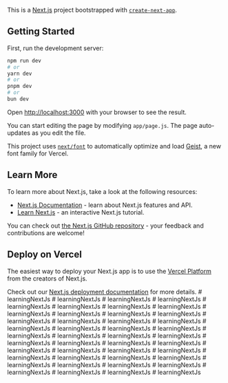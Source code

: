 This is a [Next.js](https://nextjs.org) project bootstrapped with [`create-next-app`](https://github.com/vercel/next.js/tree/canary/packages/create-next-app).

## Getting Started

First, run the development server:

```bash
npm run dev
# or
yarn dev
# or
pnpm dev
# or
bun dev
```

Open [http://localhost:3000](http://localhost:3000) with your browser to see the result.

You can start editing the page by modifying `app/page.js`. The page auto-updates as you edit the file.

This project uses [`next/font`](https://nextjs.org/docs/app/building-your-application/optimizing/fonts) to automatically optimize and load [Geist](https://vercel.com/font), a new font family for Vercel.

## Learn More

To learn more about Next.js, take a look at the following resources:

- [Next.js Documentation](https://nextjs.org/docs) - learn about Next.js features and API.
- [Learn Next.js](https://nextjs.org/learn) - an interactive Next.js tutorial.

You can check out [the Next.js GitHub repository](https://github.com/vercel/next.js) - your feedback and contributions are welcome!

## Deploy on Vercel

The easiest way to deploy your Next.js app is to use the [Vercel Platform](https://vercel.com/new?utm_medium=default-template&filter=next.js&utm_source=create-next-app&utm_campaign=create-next-app-readme) from the creators of Next.js.

Check out our [Next.js deployment documentation](https://nextjs.org/docs/app/building-your-application/deploying) for more details.
#   l e a r n i n g N e x t J s  
 #   l e a r n i n g N e x t J s  
 #   l e a r n i n g N e x t J s  
 #   l e a r n i n g N e x t J s  
 #   l e a r n i n g N e x t J s  
 #   l e a r n i n g N e x t J s  
 #   l e a r n i n g N e x t J s  
 #   l e a r n i n g N e x t J s  
 #   l e a r n i n g N e x t J s  
 #   l e a r n i n g N e x t J s  
 #   l e a r n i n g N e x t J s  
 #   l e a r n i n g N e x t J s  
 #   l e a r n i n g N e x t J s  
 #   l e a r n i n g N e x t J s  
 #   l e a r n i n g N e x t J s  
 #   l e a r n i n g N e x t J s  
 #   l e a r n i n g N e x t J s  
 #   l e a r n i n g N e x t J s  
 #   l e a r n i n g N e x t J s  
 #   l e a r n i n g N e x t J s  
 #   l e a r n i n g N e x t J s  
 #   l e a r n i n g N e x t J s  
 #   l e a r n i n g N e x t J s  
 #   l e a r n i n g N e x t J s  
 #   l e a r n i n g N e x t J s  
 #   l e a r n i n g N e x t J s  
 #   l e a r n i n g N e x t J s  
 #   l e a r n i n g N e x t J s  
 #   l e a r n i n g N e x t J s  
 #   l e a r n i n g N e x t J s  
 #   l e a r n i n g N e x t J s  
 #   l e a r n i n g N e x t J s  
 #   l e a r n i n g N e x t J s  
 #   l e a r n i n g N e x t J s  
 #   l e a r n i n g N e x t J s  
 #   l e a r n i n g N e x t J s  
 #   l e a r n i n g N e x t J s  
 #   l e a r n i n g N e x t J s  
 #   l e a r n i n g N e x t J s  
 #   l e a r n i n g N e x t J s  
 #   l e a r n i n g N e x t J s  
 #   l e a r n i n g N e x t J s  
 #   l e a r n i n g N e x t J s  
 #   l e a r n i n g N e x t J s  
 